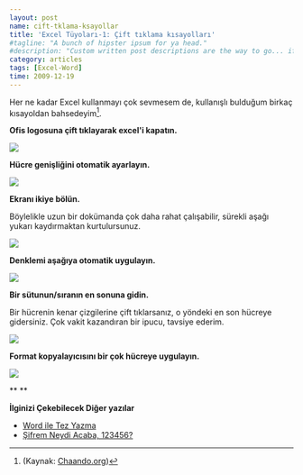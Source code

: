```yaml
--- 
layout: post 
name: cift-tklama-ksayollar 
title: 'Excel Tüyoları-1: Çift tıklama kısayolları' 
#tagline: "A bunch of hipster ipsum for ya head."
#description: "Custom written post descriptions are the way to go... if you're not lazy."
category: articles
tags: [Excel-Word]
time: 2009-12-19 
---
```


Her ne kadar Excel kullanmayı çok sevmesem de, kullanışlı bulduğum birkaç kısayoldan bahsedeyim[^1]. 

**Ofis logosuna çift tıklayarak excel'i kapatın.**

[![](http://chandoo.org/img/l/office-logo-double-click-trick.png)](http://chandoo.org/img/l/office-logo-double-click-trick.png)

**Hücre genişliğini otomatik ayarlayın.**

[![](http://chandoo.org/img/l/adjust-column-widths.gif)](http://chandoo.org/img/l/adjust-column-widths.gif)

**Ekranı ikiye bölün.**

Böylelikle uzun bir dokümanda çok daha rahat çalışabilir, sürekli aşağı yukarı kaydırmaktan kurtulursunuz.

[![](http://chandoo.org/img/l/add-splits-to-excel-spreadsheets.gif)](http://chandoo.org/img/l/add-splits-to-excel-spreadsheets.gif)

**Denklemi aşağıya otomatik uygulayın.**

[![](http://chandoo.org/img/l/auto-fill-series-or-formulas.gif)](http://chandoo.org/img/l/auto-fill-series-or-formulas.gif)

**Bir sütunun/sıranın en sonuna gidin.**

Bir hücrenin kenar çizgilerine çift tıklarsanız, o yöndeki en son hücreye gidersiniz. Çok vakit kazandıran bir ipucu, tavsiye ederim.

[![](http://chandoo.org/img/l/go-to-last-cell-in-table-row.gif)](http://chandoo.org/img/l/go-to-last-cell-in-table-row.gif)

**Format kopyalayıcısını bir çok hücreye uygulayın.**

[![](http://chandoo.org/img/l/lock-format-painter.gif)](http://chandoo.org/img/l/lock-format-painter.gif)

** **

**İlginizi Çekebilecek Diğer yazılar**

-   [Word ile Tez Yazma](http://asuyatuyolar.blogspot.com/2010/09/microsoft-word-ile-tez-yazma.html)
-   [Şifrem Neydi Acaba, 123456?](http://asuyatuyolar.blogspot.com/2011/01/sifrem-neydi-acaba-123456.html)

[^1]: (Kaynak: [Chaando.org](http://chandoo.org/wp/2009/06/12/excel-mouse-tricks/))
